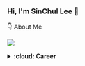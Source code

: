 ### Hi, I'm SinChul Lee 👋

👇 About Me

[<img src="https://img.shields.io/badge/notion-000000?style=flat-square&logo=notion&logoColor=white"/>](https://comfortable-carnation-df7.notion.site/5060b74125974298ad186c0bc51e3eb0?pvs=4)
<details>
  <summary><b>:cloud: Career</b></summary>
  2024.07 ~<br/>
ELP [검사계측, 영상처리 개발자]<br/>
|-- Lab. [R&D center]<br/>
|-- Group. Future technology center<br/>
|-- Team. Vision<br/>
</details>

